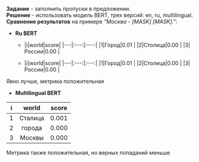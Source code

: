 **Задание** - заполнить пропуски в предложении. \
**Решение** - использовать модель BERT, трех версий: en, ru, multilingual. \
**Сравнение результатов** на примере *"Москва - [MASK] [MASK]."*:

- **Ru BERT** 

    - |i|world|score|
    |---|:---:|:---:|
    |1|Город|0.01 |
    |2|Столица|0.00 |
    |3|России|0.00 |

    - |i|world|score|
    |---|:---:|:---:|
    |1|Город|0.01 |
    |2|Столица|0.00 |
    |3|России|0.00 |


Явно лучше, метрика положительная

- **Multilingual BERT**

|i|world|score|
|---|:---:|:---:|
|1|Сталица|0.001 |
|2|города|0.000 |
|3|Москвы|0.000 |

Метрика также положительная, но верных попаданий меньше 